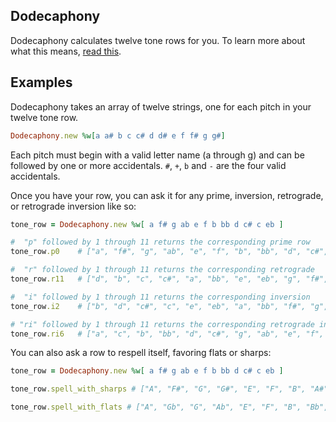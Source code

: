 Dodecaphony
-----------

Dodecaphony calculates twelve tone rows for
you. To learn more about what this means, [read
this](http://www.tufts.edu/~mdevoto/12TonePrimer.pdf).

Examples
---

Dodecaphony takes an array of twelve strings, one for each pitch in your
twelve tone row.

```ruby
Dodecaphony.new %w[a a# b c c# d d# e f f# g g#]
```

Each pitch must begin with a valid letter name (a through g) and can be
followed by one or more accidentals. `#`, `+`, `b` and `-` are the four valid
accidentals.

Once you have your row, you can ask it for any prime, inversion, retrograde, or
retrograde inversion like so:

```ruby
tone_row = Dodecaphony.new %w[ a f# g ab e f b bb d c# c eb ]

#  "p" followed by 1 through 11 returns the corresponding prime row
tone_row.p0    # ["a", "f#", "g", "ab", "e", "f", "b", "bb", "d", "c#", "c", "eb"]

#  "r" followed by 1 through 11 returns the corresponding retrograde
tone_row.r11   # ["d", "b", "c", "c#", "a", "bb", "e", "eb", "g", "f#", "f", "ab"]

#  "i" followed by 1 through 11 returns the corresponding inversion
tone_row.i2    # ["b", "d", "c#", "c", "e", "eb", "a", "bb", "f#", "g", "ab", "f"]

# "ri" followed by 1 through 11 returns the corresponding retrograde inversion
tone_row.ri6   # ["a", "c", "b", "bb", "d", "c#", "g", "ab", "e", "f", "f#", "eb"]
```

You can also ask a row to respell itself, favoring flats or sharps:
```ruby
tone_row = Dodecaphony.new %w[ a f# g ab e f b bb d c# c eb ]

tone_row.spell_with_sharps # ["A", "F#", "G", "G#", "E", "F", "B", "A#", "D", "C#", "C", "D#"]

tone_row.spell_with_flats # ["A", "Gb", "G", "Ab", "E", "F", "B", "Bb", "D", "Db", "C", "Eb"]
```

